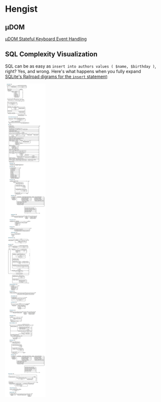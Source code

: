 

# Hengist

## µDOM

[µDOM Stateful Keyboard Event Handling](dev/mudom/static/index.html)

## SQL Complexity Visualization

SQL can be as easy as `insert into authors values ( $name, $birthday )`, right? Yes, and wrong. Here's what
happens when you fully expand [SQLite's Railroad digrams for the `insert`
statement](https://sqlite.org/lang_insert.html):

![](sqlite-syntax-diagrams/insert.railroad.png)



